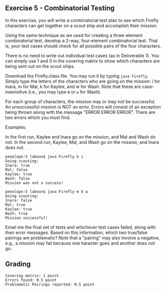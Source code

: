 ## Exercise 5 - Combinatorial Testing

In this exercise, you will write a combinatorial test plan to see which Firefly characters can get together on a scout ship and accomplish their mission.

Using the same technique as we used for creating a three-element combinatorial test, develop a 2-way, four-element combinatorial test.  That is, your test cases should check for all possible pairs of the four characters.

There is no need to write out individual test cases (as in Deliverable 1).  You can simply use 1 and 0 in the covering matrix to show which characters are being sent out on the scout ships.

Download the Firefly.class file.  You may run it by typing `java Firefly`.  Simply type the letters of the characters who are going on the mission: i for Inara, m for Mal, k for Kaylee, and w for Wash.  Note that these are case-insensitive (i.e., you may type `W` or `w` for Wash).

For each group of characters, the mission may or may not be successful.  An unsuccessful mission is NOT an error.  Errors will consist of an exception being thrown along with the message "ERROR ERROR ERROR".  There are two errors which you must find.

Examples:

In the first run, Kaylee and Inara go on the mission, and Mal and Wash do not.  In the second run, Kaylee, Mal, and Wash go on the mission, and Inara does not.

```
penelope:5 laboon$ java Firefly k i
Going scouting:
Inara: true
Mal: false
Kaylee: true
Wash: false
Mission was not a success!

penelope:5 laboon$ java Firefly m k w
Going scouting:
Inara: false
Mal: true
Kaylee: true
Wash: true
Mission successful!
```



Email me the final set of tests and whichever test cases failed, along with their error messages.  Based on this information, which two true/false pairings are problematic?  Note that a "pairing" may also involve a negative, e.g., a mission may fail because one haracter goes and another does _not_ go.

## Grading

```
Covering matrix: 1 point
Errors found: 0.5 point
Problematic Pairings reported: 0.5 point
```